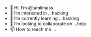 - 👋 Hi, I’m @tamilmass
- 👀 I’m interested in ...hacking
- 🌱 I’m currently learning ...hacking
- 💞️ I’m looking to collaborate on ...help
- 📫 How to reach me ... 

<!---
tamilmass/tamilmass is a ✨ special ✨ repository because its `README.md` (this file) appears on your GitHub profile.
You can click the Preview link to take a look at your changes.
--->
